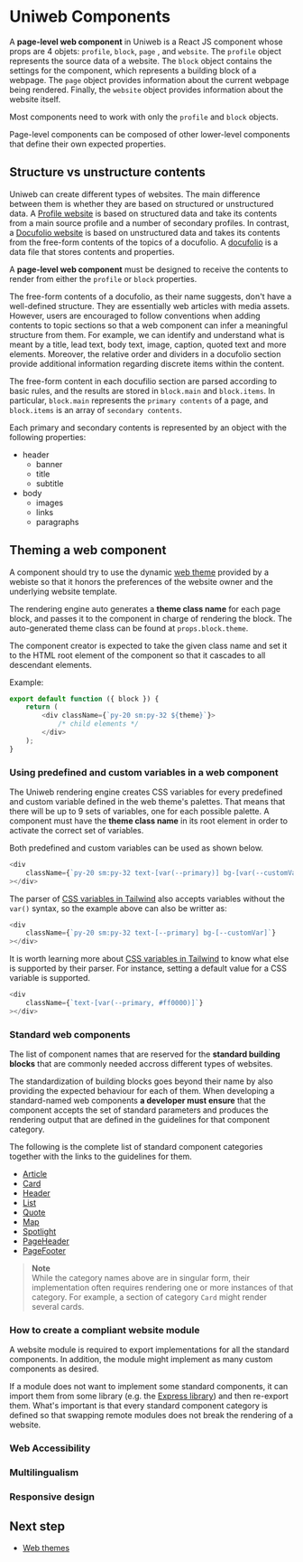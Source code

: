 # Uniweb Components

A **page-level web component** in Uniweb is a React JS component whose props are 4 objets: `profile`, `block`, `page` , and `website`. The `profile` object represents the source data of a website. The `block` object contains the settings for the component, which represents a building block of a webpage. The `page` object provides information about the current webpage being rendered. Finally, the `website` object provides information about the website itself. 

Most components need to work with only the `profile` and `block` objects. 

Page-level components can be composed of other lower-level components that define their own expected properties.

## Structure vs unstructure contents

Uniweb can create different types of websites. The main difference between them is whether they are based on structured  or unstructured data. A [Profile website](websites.md#profile-websites) is based on structured data and take its contents from a main source profile and a number of secondary profiles. In contrast, a [Docufolio website](websites.md#docufolio-websites) is based on unstructured data and takes its contents from the free-form contents of the topics of a docufolio. A [docufolio](docufolio.md) is a data file that stores contents and properties. 

A **page-level web component** must be designed to receive the contents to render from either the `profile` or `block` properties.

The free-form contents of a docufolio, as their name suggests, don't have a well-defined structure. They are essentially web articles with media assets. However, users are encouraged to follow conventions when adding contents to topic sections so that a web component can infer a meaningful structure from them. For example, we can identify and understand what is meant by a title, lead text, body text, image, caption, quoted text and more elements. Moreover, the relative order and dividers in a docufolio section provide additional information regarding discrete items within the content.

The free-form content in each docufilio section are parsed according to basic rules, and the results are stored in `block.main` and `block.items`. In particular, `block.main` represents the `primary contents` of a page, and `block.items` is an array of `secondary contents`.

Each primary and secondary contents is represented by an object with the following properties:

- header
    - banner
    - title
    - subtitle
- body
    - images
    - links
    - paragraphs



## Theming a web component

A component should try to use the dynamic [web theme](webtheme.md) provided by a webiste so that it honors the preferences of the website owner and the underlying website template.

The rendering engine auto generates a **theme class name** for each page block, and passes it to the component in charge of rendering the block. The auto-generated theme class can be found at `props.block.theme`. 

The component creator is expected to take the given class name and set it to the HTML root element of the component so that it cascades to all descendant elements. 

Example:

```Javascript
export default function ({ block }) {
    return (
        <div className={`py-20 sm:py-32 ${theme}`}>
            /* child elements */
        </div>
    );
}
```

### Using predefined and custom variables in a web component

The Uniweb rendering engine creates CSS variables for every predefined and custom variable defined in the web theme's palettes. That means that there will be up to 9 sets of variables, one for each possible palette. A component must have the **theme class name** in its root element in order to activate the correct set of variables.

Both predefined and custom variables can be used as shown below.

```javascript
<div
    className={`py-20 sm:py-32 text-[var(--primary)] bg-[var(--customVar)]`}
></div>
```

The parser of [CSS variables in Tailwind](https://tailwindcss.com/docs/adding-custom-styles#using-arbitrary-values) also accepts variables without the `var()` syntax, so the example above can also be writter as:

```javascript
<div
    className={`py-20 sm:py-32 text-[--primary] bg-[--customVar]`}
></div>
```

It is worth learning more about [CSS variables in Tailwind](https://tailwindcss.com/docs/adding-custom-styles#using-arbitrary-values) to know what else is supported by their parser. For instance, setting a default value for a CSS variable is  supported.

```javascript
<div
    className={`text-[var(--primary, #ff0000)]`}
></div>
```

### Standard web components

The list of component names that are reserved for the **standard building blocks** that are commonly needed accross different types of websites.

The standardization of building blocks goes beyond their name by also providing the expected behaviour for each of them. When developing a standard-named web components **a developer must ensure** that the component accepts the set of standard parameters and produces the rendering output that are defined in the guidelines for that component category. 

The following is the complete list of standard component categories together with the links to the guidelines for them.

- [Article](category/Article.md)
- [Card](category/Card.md)
- [Header](category/Header.md)
- [List](category/List.md)
- [Quote](category/Quote.md)
- [Map](category/Map.md)
- [Spotlight](category/Spotlight.md)
- [PageHeader](category/PageHeader.md)
- [PageFooter](category/PageFooter.md)

> **Note** <br>
> While the category names above are in singular form, their implementation often requires rendering one or more instances of that category. For example, a section of category `Card` might render several cards.

### How to create a compliant website module

A website module is required to export implementations for all the standard components. In addition, the module might implement as many custom components as desired.

If a module does not want to implement some standard components, it can import them from some library (e.g. the [Express library](https://github.com/uniwebcms/express)) and then re-export them. What's important is that every standard component category is defined so that swapping remote modules does not break the rendering of a website.

### Web Accessibility

### Multilingualism

### Responsive design

## Next step

- [Web themes](webthemes.md)
